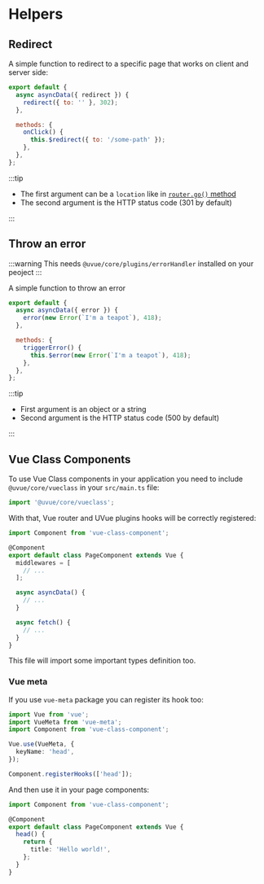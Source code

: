 # Helpers

## Redirect

A simple function to redirect to a specific page that works on client and server side:

```js
export default {
  async asyncData({ redirect }) {
    redirect({ to: '' }, 302);
  },

  methods: {
    onClick() {
      this.$redirect({ to: '/some-path' });
    },
  },
};
```

:::tip

- The first argument can be a `location` like in [`router.go()` method](https://router.vuejs.org/guide/essentials/navigation.html#router-push-location-oncomplete-onabort)
- The second argument is the HTTP status code (301 by default)

:::

## Throw an error

:::warning
This needs `@uvue/core/plugins/errorHandler` installed on your peoject
:::

A simple function to throw an error

```js
export default {
  async asyncData({ error }) {
    error(new Error(`I'm a teapot`), 418);
  },

  methods: {
    triggerError() {
      this.$error(new Error(`I'm a teapot`), 418);
    },
  },
};
```

:::tip

- First argument is an object or a string
- Second argument is the HTTP status code (500 by default)

:::

## Vue Class Components

To use Vue Class components in your application you need to include `@uvue/core/vueclass`
in your `src/main.ts` file:

```ts
import '@uvue/core/vueclass';
```

With that, Vue router and UVue plugins hooks will be correctly registered:

```ts
import Component from 'vue-class-component';

@Component
export default class PageComponent extends Vue {
  middlewares = [
    // ...
  ];

  async asyncData() {
    // ...
  }

  async fetch() {
    // ...
  }
}
```

This file will import some important types definition too.

### Vue meta

If you use `vue-meta` package you can register its hook too:

```ts
import Vue from 'vue';
import VueMeta from 'vue-meta';
import Component from 'vue-class-component';

Vue.use(VueMeta, {
  keyName: 'head',
});

Component.registerHooks(['head']);
```

And then use it in your page components:

```ts
import Component from 'vue-class-component';

@Component
export default class PageComponent extends Vue {
  head() {
    return {
      title: 'Hello world!',
    };
  }
}
```
